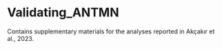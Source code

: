 # Validating_ANTMN
Contains supplementary materials for the analyses reported in Akçakır et al., 2023.

